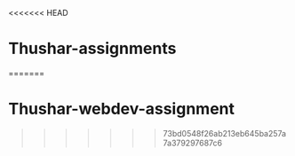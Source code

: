 <<<<<<< HEAD
# Thushar-assignments
=======
# Thushar-webdev-assignment
>>>>>>> 73bd0548f26ab213eb645ba257a7a379297687c6
